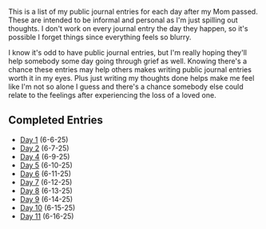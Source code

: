 This is a list of my public journal entries for each day after my Mom passed. These are intended to be informal and personal as I'm just spilling out thoughts. I don't work on every journal entry the day they happen, so it's possible I forget things since everything feels so blurry.

I know it's odd to have public journal entries, but I'm really hoping they'll help somebody some day going through grief as well. Knowing there's a chance these entries may help others makes writing public journal entries worth it in my eyes. Plus just writing my thoughts done helps make me feel like I'm not so alone I guess and there's a chance somebody else could relate to the feelings after experiencing the loss of a loved one.

## Completed Entries
* [Day 1](./day-1.md) (6-6-25)
* [Day 2](./day-2.md) (6-7-25)
* [Day 4](./day-4.md) (6-9-25)
* [Day 5](./day-5.md) (6-10-25)
* [Day 6](./day-6.md) (6-11-25)
* [Day 7](./day-7.md) (6-12-25)
* [Day 8](./day-8.md) (6-13-25)
* [Day 9](./day-9.md) (6-14-25)
* [Day 10](./day-10.md) (6-15-25)
* [Day 11](./day-11.md) (6-16-25)